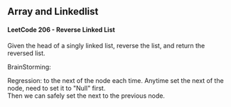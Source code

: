 ## Array and Linkedlist

#### LeetCode 206 - Reverse Linked List

Given the head of a singly linked list, reverse the list, and return the reversed list.

BrainStorming:

Regression: to the next of the node each time.
Anytime set the next of the node, need to set it to "Null" first. <br>
Then we can safely set the next to the previous node. 